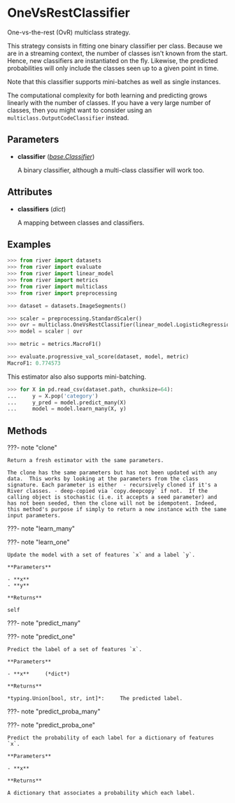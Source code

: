 # OneVsRestClassifier

One-vs-the-rest (OvR) multiclass strategy.

This strategy consists in fitting one binary classifier per class. Because we are in a streaming context, the number of classes isn't known from the start. Hence, new classifiers are instantiated on the fly. Likewise, the predicted probabilities will only include the classes seen up to a given point in time. 

Note that this classifier supports mini-batches as well as single instances. 

The computational complexity for both learning and predicting grows linearly with the number of classes. If you have a very large number of classes, then you might want to consider using an `multiclass.OutputCodeClassifier` instead.

## Parameters

- **classifier** (*[base.Classifier](../../base/Classifier)*)

    A binary classifier, although a multi-class classifier will work too.


## Attributes

- **classifiers** (*dict*)

    A mapping between classes and classifiers.


## Examples

```python
>>> from river import datasets
>>> from river import evaluate
>>> from river import linear_model
>>> from river import metrics
>>> from river import multiclass
>>> from river import preprocessing

>>> dataset = datasets.ImageSegments()

>>> scaler = preprocessing.StandardScaler()
>>> ovr = multiclass.OneVsRestClassifier(linear_model.LogisticRegression())
>>> model = scaler | ovr

>>> metric = metrics.MacroF1()

>>> evaluate.progressive_val_score(dataset, model, metric)
MacroF1: 0.774573

```

This estimator also also supports mini-batching.

```python
>>> for X in pd.read_csv(dataset.path, chunksize=64):
...     y = X.pop('category')
...     y_pred = model.predict_many(X)
...     model = model.learn_many(X, y)
```

## Methods

???- note "clone"

    Return a fresh estimator with the same parameters.

    The clone has the same parameters but has not been updated with any data.  This works by looking at the parameters from the class signature. Each parameter is either  - recursively cloned if it's a River classes. - deep-copied via `copy.deepcopy` if not.  If the calling object is stochastic (i.e. it accepts a seed parameter) and has not been seeded, then the clone will not be idempotent. Indeed, this method's purpose if simply to return a new instance with the same input parameters.

    
???- note "learn_many"

???- note "learn_one"

    Update the model with a set of features `x` and a label `y`.

    **Parameters**

    - **x**    
    - **y**    
    
    **Returns**

    self
    
???- note "predict_many"

???- note "predict_one"

    Predict the label of a set of features `x`.

    **Parameters**

    - **x**     (*dict*)    
    
    **Returns**

    *typing.Union[bool, str, int]*:     The predicted label.
    
???- note "predict_proba_many"

???- note "predict_proba_one"

    Predict the probability of each label for a dictionary of features `x`.

    **Parameters**

    - **x**    
    
    **Returns**

    A dictionary that associates a probability which each label.
    
